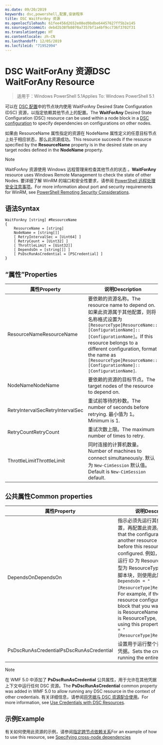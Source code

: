```yaml
---
ms.date: 09/20/2019
keywords: dsc,powershell,配置,安装程序
title: DSC WaitForAny 资源
ms.openlocfilehash: 61fee456d2652e08ed9bdbe64457627ff5b2e145
ms.sourcegitcommit: debd2b38fb8070a7357bf1a4bf9cc736f3702f31
ms.translationtype: HT
ms.contentlocale: zh-CN
ms.lasthandoff: 12/05/2019
ms.locfileid: "71952994"
---
```

# <a name="dsc-waitforany-resource"></a><span data-ttu-id="4ec0a-103">DSC WaitForAny 资源</span><span class="sxs-lookup"><span data-stu-id="4ec0a-103">DSC WaitForAny Resource</span></span>

> <span data-ttu-id="4ec0a-104">适用于：Windows PowerShell 5.1</span><span class="sxs-lookup"><span data-stu-id="4ec0a-104">Applies To: Windows PowerShell 5.1</span></span>

<span data-ttu-id="4ec0a-105">可以在 [DSC 配置](../../../configurations/configurations.md)中的节点块内使用 WaitForAny  Desired State Configuration (DSC) 资源，以指定依赖其他节点上的配置。</span><span class="sxs-lookup"><span data-stu-id="4ec0a-105">The **WaitForAny** Desired State Configuration (DSC) resource can be used within a node block in a [DSC configuration](../../../configurations/configurations.md) to specify dependencies on configurations on other nodes.</span></span>

<span data-ttu-id="4ec0a-106">如果由 ResourceName  属性指定的资源在 NodeName  属性定义的任意目标节点上处于相应状态，那么此资源成功。</span><span class="sxs-lookup"><span data-stu-id="4ec0a-106">This resource succeeds if the resource specified by the **ResourceName** property is in the desired state on any target nodes defined in the **NodeName** property.</span></span>

> [!NOTE]
> <span data-ttu-id="4ec0a-107">WaitForAny 资源使用 Windows 远程管理来检查其他节点的状态  。</span><span class="sxs-lookup"><span data-stu-id="4ec0a-107">**WaitForAny** resource uses Windows Remote Management to check the state of other Nodes.</span></span> <span data-ttu-id="4ec0a-108">要详细了解 WinRM 的端口和安全性要求，请参阅 [PowerShell 远程处理安全注意事项](/powershell/scripting/learn/remoting/winrmsecurity?view=powershell-6)。</span><span class="sxs-lookup"><span data-stu-id="4ec0a-108">For more information about port and security requirements for WinRM, see [PowerShell Remoting Security Considerations](/powershell/scripting/learn/remoting/winrmsecurity?view=powershell-6).</span></span>

## <a name="syntax"></a><span data-ttu-id="4ec0a-109">语法</span><span class="sxs-lookup"><span data-stu-id="4ec0a-109">Syntax</span></span>

```Syntax
WaitForAny [string] #ResourceName
{
    ResourceName = [string]
    NodeName = [string[]]
    [ RetryIntervalSec = [Uint64] ]
    [ RetryCount = [Uint32] ]
    [ ThrottleLimit = [Uint32]]
    [ DependsOn = [string[]] ]
    [ PsDscRunAsCredential = [PSCredential] ]
}
```

## <a name="properties"></a><span data-ttu-id="4ec0a-110">“属性”</span><span class="sxs-lookup"><span data-stu-id="4ec0a-110">Properties</span></span>

|<span data-ttu-id="4ec0a-111">属性</span><span class="sxs-lookup"><span data-stu-id="4ec0a-111">Property</span></span> |<span data-ttu-id="4ec0a-112">说明</span><span class="sxs-lookup"><span data-stu-id="4ec0a-112">Description</span></span> |
|---|---|
|<span data-ttu-id="4ec0a-113">ResourceName</span><span class="sxs-lookup"><span data-stu-id="4ec0a-113">ResourceName</span></span> |<span data-ttu-id="4ec0a-114">要依赖的资源名称。</span><span class="sxs-lookup"><span data-stu-id="4ec0a-114">The resource name to depend on.</span></span> <span data-ttu-id="4ec0a-115">如果此资源属于其他配置，则将名称格式设置为 `[ResourceType]ResourceName::[ConfigurationName]::[ConfigurationName]`。</span><span class="sxs-lookup"><span data-stu-id="4ec0a-115">If this resource belongs to a different configuration, format the name as `[ResourceType]ResourceName::[ConfigurationName]::[ConfigurationName]`.</span></span> |
|<span data-ttu-id="4ec0a-116">NodeName</span><span class="sxs-lookup"><span data-stu-id="4ec0a-116">NodeName</span></span> |<span data-ttu-id="4ec0a-117">要依赖的资源的目标节点。</span><span class="sxs-lookup"><span data-stu-id="4ec0a-117">The target nodes of the resource to depend on.</span></span> |
|<span data-ttu-id="4ec0a-118">RetryIntervalSec</span><span class="sxs-lookup"><span data-stu-id="4ec0a-118">RetryIntervalSec</span></span> |<span data-ttu-id="4ec0a-119">重试前等待的秒数。</span><span class="sxs-lookup"><span data-stu-id="4ec0a-119">The number of seconds before retrying.</span></span> <span data-ttu-id="4ec0a-120">最小值为 1。</span><span class="sxs-lookup"><span data-stu-id="4ec0a-120">Minimum is 1.</span></span> |
|<span data-ttu-id="4ec0a-121">RetryCount</span><span class="sxs-lookup"><span data-stu-id="4ec0a-121">RetryCount</span></span> |<span data-ttu-id="4ec0a-122">重试次数上限。</span><span class="sxs-lookup"><span data-stu-id="4ec0a-122">The maximum number of times to retry.</span></span> |
|<span data-ttu-id="4ec0a-123">ThrottleLimit</span><span class="sxs-lookup"><span data-stu-id="4ec0a-123">ThrottleLimit</span></span> |<span data-ttu-id="4ec0a-124">同时连接的计算机数量。</span><span class="sxs-lookup"><span data-stu-id="4ec0a-124">Number of machines to connect simultaneously.</span></span> <span data-ttu-id="4ec0a-125">默认为 `New-CimSession` 默认值。</span><span class="sxs-lookup"><span data-stu-id="4ec0a-125">Default is `New-CimSession` default.</span></span> |

## <a name="common-properties"></a><span data-ttu-id="4ec0a-126">公共属性</span><span class="sxs-lookup"><span data-stu-id="4ec0a-126">Common properties</span></span>

|<span data-ttu-id="4ec0a-127">属性</span><span class="sxs-lookup"><span data-stu-id="4ec0a-127">Property</span></span> |<span data-ttu-id="4ec0a-128">说明</span><span class="sxs-lookup"><span data-stu-id="4ec0a-128">Description</span></span> |
|---|---|
|<span data-ttu-id="4ec0a-129">DependsOn</span><span class="sxs-lookup"><span data-stu-id="4ec0a-129">DependsOn</span></span> |<span data-ttu-id="4ec0a-130">指示必须先运行其他资源的配置，再配置此资源。</span><span class="sxs-lookup"><span data-stu-id="4ec0a-130">Indicates that the configuration of another resource must run before this resource is configured.</span></span> <span data-ttu-id="4ec0a-131">例如，如果想要首先运行 ID 为 ResourceName、类型为 ResourceType 的资源配置脚本块，则使用此属性的语法为 `DependsOn = "[ResourceType]ResourceName"`。</span><span class="sxs-lookup"><span data-stu-id="4ec0a-131">For example, if the ID of the resource configuration script block that you want to run first is ResourceName and its type is ResourceType, the syntax for using this property is `DependsOn = "[ResourceType]ResourceName"`.</span></span> |
|<span data-ttu-id="4ec0a-132">PsDscRunAsCredential</span><span class="sxs-lookup"><span data-stu-id="4ec0a-132">PsDscRunAsCredential</span></span> |<span data-ttu-id="4ec0a-133">设置用于运行整个资源的身份的凭据。</span><span class="sxs-lookup"><span data-stu-id="4ec0a-133">Sets the credential for running the entire resource as.</span></span> |

> [!NOTE]
> <span data-ttu-id="4ec0a-134">在 WMF 5.0 中添加了 **PsDscRunAsCredential** 公共属性，用于允许在其他凭据上下文中运行任何 DSC 资源。</span><span class="sxs-lookup"><span data-stu-id="4ec0a-134">The **PsDscRunAsCredential** common property was added in WMF 5.0 to allow running any DSC resource in the context of other credentials.</span></span> <span data-ttu-id="4ec0a-135">有关详细信息，请参阅[将凭据与 DSC 资源配合使用](../../../configurations/runasuser.md)。</span><span class="sxs-lookup"><span data-stu-id="4ec0a-135">For more information, see [Use Credentials with DSC Resources](../../../configurations/runasuser.md).</span></span>

## <a name="example"></a><span data-ttu-id="4ec0a-136">示例</span><span class="sxs-lookup"><span data-stu-id="4ec0a-136">Example</span></span>

<span data-ttu-id="4ec0a-137">有关如何使用此资源的示例，请参阅[指定跨节点依赖关系](../../../configurations/crossNodeDependencies.md)</span><span class="sxs-lookup"><span data-stu-id="4ec0a-137">For an example of how to use this resource, see [Specifying cross-node dependencies](../../../configurations/crossNodeDependencies.md)</span></span>